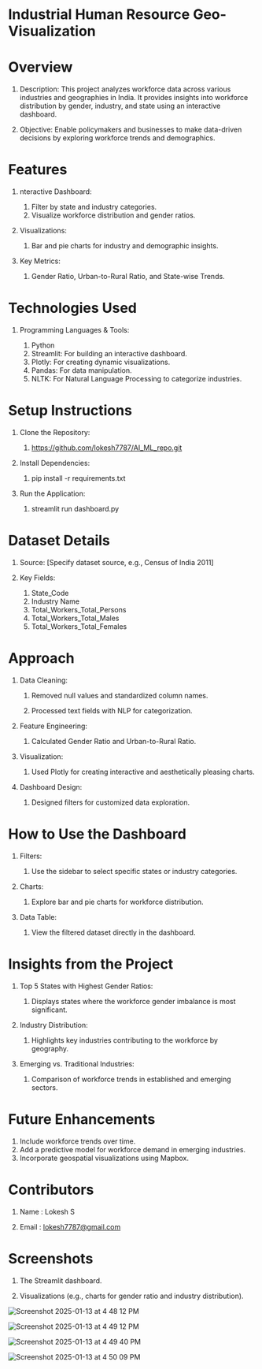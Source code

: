 # Industrial Human Resource Geo-Visualization

# Overview

 1. Description: This project analyzes workforce data across various industries and geographies in India. It provides insights into workforce distribution by gender, industry, and state using an interactive dashboard.

 2. Objective: Enable policymakers and businesses to make data-driven decisions by exploring workforce trends and demographics.

# Features

  1. nteractive Dashboard:

     1. Filter by state and industry categories.
     2. Visualize workforce distribution and gender ratios.
        
  2. Visualizations:

       1. Bar and pie charts for industry and demographic insights.
     
  4. Key Metrics:

       1. Gender Ratio, Urban-to-Rural Ratio, and State-wise Trends.

# Technologies Used

  1. Programming Languages & Tools:

     1. Python
     2. Streamlit: For building an interactive dashboard.
     3. Plotly: For creating dynamic visualizations.
     4. Pandas: For data manipulation.
     5. NLTK: For Natural Language Processing to categorize industries.

# Setup Instructions
  1. Clone the Repository:
     
     1. https://github.com/lokesh7787/AI_ML_repo.git
        
  2. Install Dependencies:

     1. pip install -r requirements.txt
  
  3. Run the Application:

     1. streamlit run dashboard.py

  # Dataset Details
  1. Source: [Specify dataset source, e.g., Census of India 2011]

     
  2. Key Fields:

     1. State_Code
     2. Industry Name
     3. Total_Workers_Total_Persons
     4. Total_Workers_Total_Males
     5. Total_Workers_Total_Females

# Approach

  1. Data Cleaning:
     
     1. Removed null values and standardized column names.
    
     2. Processed text fields with NLP for categorization.

  3. Feature Engineering:
     
     1. Calculated Gender Ratio and Urban-to-Rural Ratio.

  5. Visualization:

     1. Used Plotly for creating interactive and aesthetically pleasing charts.

  7. Dashboard Design:

     1. Designed filters for customized data exploration.

# How to Use the Dashboard

   1. Filters:

      1. Use the sidebar to select specific states or industry categories.

   2. Charts:

      1. Explore bar and pie charts for workforce distribution. 

   3. Data Table:

      1. View the filtered dataset directly in the dashboard.


# Insights from the Project

  1. Top 5 States with Highest Gender Ratios:

     1. Displays states where the workforce gender imbalance is most significant.

  2. Industry Distribution:

     1. Highlights key industries contributing to the workforce by geography.

  3. Emerging vs. Traditional Industries:

     1. Comparison of workforce trends in established and emerging sectors.

# Future Enhancements

 1. Include workforce trends over time.
 2. Add a predictive model for workforce demand in emerging industries.
 3. Incorporate geospatial visualizations using Mapbox.

# Contributors

  1. Name : Lokesh S

  2. Email : lokesh7787@gmail.com

# Screenshots

 1. The Streamlit dashboard.

 2. Visualizations (e.g., charts for gender ratio and industry distribution).

![Screenshot 2025-01-13 at 4 48 12 PM](https://github.com/user-attachments/assets/cb4e3cd4-3a91-41f6-bf7f-6dc1ed6d7eeb)

![Screenshot 2025-01-13 at 4 49 12 PM](https://github.com/user-attachments/assets/9615a46a-c892-4e30-8525-fe656af610ba)

![Screenshot 2025-01-13 at 4 49 40 PM](https://github.com/user-attachments/assets/18c0a1db-859b-4ed6-a334-ae764ddc6f4e)

![Screenshot 2025-01-13 at 4 50 09 PM](https://github.com/user-attachments/assets/caedd4e2-455f-4530-a5ef-cbbdcbd84828)

